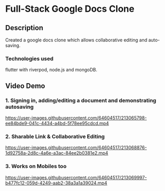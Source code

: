 # Full-Stack Google Docs Clone #

## Description ##
Created a google docs clone which allows collaborative editing and auto-saving. 

### Technologies used ###
flutter with riverpod, node.js and mongoDB.

## Video Demo ##

### 1. Signing in, adding/editing a document and demonstrating autosaving ###
https://user-images.githubusercontent.com/64604517/213065798-ee84bde9-041c-4434-a4bd-5f78ee95cdcd.mp4


### 2. Sharable Link & Collaborative Editing ###
https://user-images.githubusercontent.com/64604517/213068876-1d92758a-2d8c-4a6e-a3ac-84ee2b0381e2.mp4

### 3. Works on Mobiles too ### 
https://user-images.githubusercontent.com/64604517/213069997-b477fc12-059d-4249-aab2-38a3a1a39024.mp4

